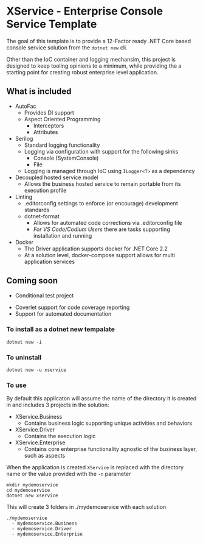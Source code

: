 # XService - Enterprise Console Service Template

The goal of this template is to provide a 12-Factor ready .NET Core based console service solution from the `dotnet new` cli.

Other than the IoC container and logging mechansim, this project is designed to keep tooling opinions to a minimum, while providing the a starting point for creating robust enterprise level application.

## What is included
* AutoFac
    * Provides DI support
    * Aspect Oriented Programming
        * Interceptors
        * Attributes
* Serilog
    * Standard logging functionality
    * Logging via configuration with support for the following sinks
        * Console (SystemConsole)
        * File
    * Logging is managed through IoC using `ILogger<T>` as a dependency
* Decoupled hosted service model
    * Allows the business hosted service to remain portable from its execution profile
* Linting
    * .editorconfig settings to enforce (or encourage) development standards
    * dotnet-format
        * Allows for automated code corrections via .editorconfig file
        * _For VS Code/Codium Users_ there are tasks supporting installation and running
* Docker
    * The Driver application supports docker for .NET Core 2.2
    * At a solution level, docker-compose support allows for multi application services

## Coming soon
+ Conditional test project
* Coverlet support for code coverage reporting
* Support for automated documentation

### To install as a dotnet new tempalate
```
dotnet new -i
```

### To uninstall
```
dotnet new -u xservice
```

### To use
By default this applicaton will assume the name of the directory it is created in and includes 3 projects in the solution:

* XService.Business
    * Contains business logic supporting unique activities and behaviors
* XService.Driver
    * Contains the execution logic
* XService.Enterprise
    * Contains core enterprise functionality agnostic of the business layer, such as aspects

When the application is created `XService` is replaced with the directory name or the value provided with the `-n` parameter

```
mkdir mydemoservice
cd mydemoservice
dotnet new xservice
```

This will create 3 folders in ./mydemoservice with each solution
```
./mydemoservice
  - mydemoservice.Business
  - mydemoservice.Driver
  - mydemoservice.Enterprise
```
